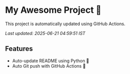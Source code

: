 # My Awesome Project 🚀

This project is automatically updated using GitHub Actions.

_Last updated: 2025-06-21 04:59:51 IST_

## Features
- Auto-update README using Python 🐍
- Auto Git push with GitHub Actions 🤖
